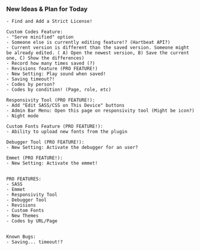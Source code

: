 ### New Ideas & Plan for Today ###

	- Find and Add a Strict License!

	Custom Codes Feature:
	- "Serve minified" option
	- Someone else is currently editing feature!? (Hartbeat API?)
	- Current version is different than the saved version. Someone might be already edited. ( A) Open the newest version, B) Save the current one, C) Show the differences)
	- Record how many times saved (?)
	- Revisions feature (PRO FEATURE!)
	- New Setting: Play sound when saved!
	- Saving timeout?!
	- Codes by person?
	- Codes by condition! (Page, role, etc)
	
	Responsivity Tool (PRO FEATURE!):
	- Add "Edit SASS/CSS on This Device" buttons
	- Admin Bar Menu: Open this page on responsivity tool (Might be icon?)
	- Night mode
	
	Custom Fonts Feature (PRO FEATURE!):
	- Ability to upload new fonts from the plugin
	
	Debugger Tool (PRO FEATURE!):
	- New Setting: Activate the debugger for an user?
	
	Emmet (PRO FEATURE!):
	- New Setting: Activate the emmet!
	
	
	PRO FEATURES:
	- SASS
	- Emmet
	- Responsivity Tool
	- Debugger Tool
	- Revisions
	- Custom Fonts
	- New Themes
	- Codes by URL/Page
	
	
	Known Bugs:
	- Saving... timeout!?